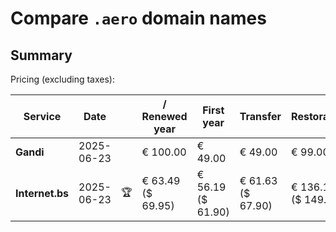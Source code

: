 # Compare `.aero` domain names

## Summary

Pricing (excluding taxes):

| Service | Date |  | / Renewed year | First year | Transfer | Restoration |
|--|--|--|--|--|--|--|
| **Gandi** | 2025-06-23 |  | € 100.00 | € 49.00 | € 49.00 | € 99.00 |
| **Internet.bs** | 2025-06-23 | 🏆 | € 63.49<br>($ 69.95) | € 56.19<br>($ 61.90) | € 61.63<br>($ 67.90) | € 136.15<br>($ 149.99) |

